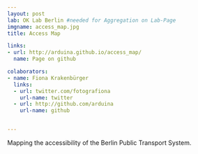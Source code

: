 ```yaml
---
layout: post
lab: OK Lab Berlin #needed for Aggregation on Lab-Page
imgname: access_map.jpg
title: Access Map

links: 
- url: http://arduina.github.io/access_map/
  name: Page on github

colaborators:
- name: Fiona Krakenbürger
  links:
  - url: twitter.com/fotografiona
    url-name: twitter
  - url: http://github.com/arduina
    url-name: github


---
```


Mapping the accessibility of the Berlin Public Transport System. 